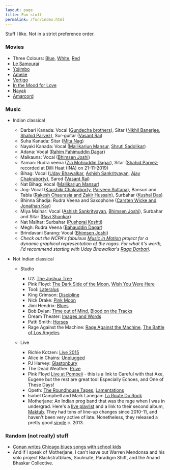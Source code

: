 ```yaml
---
layout: page
title: Fun stuff
permalink: /fun/index.html
---
```


Stuff I like. Not in a strict preference order.

### Movies
* Three Colours: [Blue](https://www.imdb.com/title/tt0108394/), [White](https://www.imdb.com/title/tt0111507/), [Red](https://www.imdb.com/title/tt0111495/)
* [Le Samouraï](https://www.imdb.com/title/tt0062229/)
* [Yojimbo](https://www.imdb.com/title/tt0055630/)
* [Amelie](https://www.imdb.com/title/tt0211915/)
* [Vertigo](https://www.imdb.com/title/tt0052357/)
* [In the Mood for Love](https://www.imdb.com/title/tt0118694/)
* [Nayak](https://www.imdb.com/title/tt0060742/)
* [Amarcord](https://www.imdb.com/title/tt0071129/)

### Music
* Indian classical
	* Darbari Kanada: Vocal ([Gundecha brothers](https://www.youtube.com/watch?v=_bg47_O00eU)), Sitar ([Nikhil Banerjee](https://www.youtube.com/watch?v=EUiDVRfYwmQ), [Shahid Parvez](https://www.youtube.com/watch?v=cb6kvPdQPSY)), Sur-guitar ([Vasant Rai](https://www.youtube.com/watch?v=gFp_yVjnQ44))
	* Suha Kanada: Sitar ([Mita Nag](https://www.youtube.com/watch?v=Pmei4Ix6dhA))
	* Nayaki Kanada: Vocal ([Mallikarjun Mansur](https://www.youtube.com/watch?v=VDDoGt2UM84), [Shruti Sadolikar](https://www.youtube.com/watch?v=XQBSkESiuZI))
	* Adana: Vocal ([Rahim Fahimuddin Dagar](https://www.youtube.com/watch?v=maPAKmHJLgA))
	* Malkauns: Vocal ([Bhimsen Joshi](https://www.youtube.com/watch?v=AGo-hdgS8mI))
	* Yaman: Rudra veena ([Zia Mohiuddin Dagar](https://www.youtube.com/watch?v=q5trNs7M3MU)), Sitar ([Shahid Parvez](); recorded at Dilli Haat (INA) on 21-11-2019)
	* Bihag: Vocal ([Uday Bhawalkar](https://www.youtube.com/watch?v=0PljerNT1iU), [Ashish Sankrityayan](https://www.youtube.com/watch?v=E4l_J877tdk), [Ajay Chakraborty](https://www.youtube.com/watch?v=wlo7Lpdcn2w)), Sarod ([Vasant Rai](https://www.discogs.com/Vasant-Rai-Zakir-Hussain-Evening-Ragas/release/3418052))
	* Nat Bihag: Vocal ([Mallikarjun Mansur](https://www.youtube.com/watch?v=7N4bawMog2Q&t=42m04s))
	* Jog: Vocal ([Kaushiki Chakraborty](https://www.youtube.com/watch?v=jkNlOUF6OLE), [Parveen Sultana](https://www.youtube.com/watch?v=B0rPw5JQs3I)), Bansuri and Tabla ([Rakesh Chaurasia and Zakir Hussain](https://www.youtube.com/watch?v=O2K0ptoYpuc)), Surbahar ([Kushal Das](https://www.youtube.com/watch?v=SK3FmfOeJ4w))
	* Bhinna Shadja: Rudra Veena and Saxophone ([Carsten Wicke and Jonathan Kay](https://www.youtube.com/watch?v=3yzCUcepQB0))
	* Miya Malhar: Vocal ([Ashish Sankrityayan](https://store.cdbaby.com/cd/ashish1), [Bhimsen Joshi](https://www.youtube.com/watch?v=WFd3BOkTJ-g&t=29m30s)), Surbahar and Sitar ([Ravi Shankar](https://www.youtube.com/watch?v=WFd3BOkTJ-g))
	* Nat Malhar: Surbahar ([Pushpraj Koshti](https://www.youtube.com/watch?v=k9vaL3Ymu3c))
	* Megh: Rudra Veena ([Bahauddin Dagar](https://www.youtube.com/watch?v=_lNuF4IsIqY))
	* Brindavani Sarang: Vocal ([Bhimsen Joshi](https://mio.to/album/Pandit+Bhimsen+Joshi/The+Genius+Of+Pt+Bhimsen+Joshi))
	* *Check out the NCPA's fabulous [Music in Motion](https://autrimncpa.wordpress.com/) project for a dynamic graphical representation of the ragas. For what it's worth, I'd recommend starting with Uday Bhawalkar's [Raga Darbari](https://autrimncpa.wordpress.com/darbari-kanada/).*

* Not Indian classical 
	* Studio
		* U2: [The Joshua Tree](https://open.spotify.com/album/5vBZRYu2GLA65nfxBvG1a7?si=nf-cm1MYTFinvgUTkuw1tA)
		* Pink Floyd: [The Dark Side of the Moon](https://open.spotify.com/album/4LH4d3cOWNNsVw41Gqt2kv?si=1efd18LNTRyIfPXEyW8VPA), [Wish You Were Here](https://open.spotify.com/album/0bCAjiUamIFqKJsekOYuRw?si=-4qKA0YoRheBakatKsLpYw)
		* Tool: [Lateralus](https://www.allmusic.com/album/lateralus-mw0000002072)
		* King Crimson: [Discipline](https://www.allmusic.com/album/discipline-mw0000196148)
		* Nick Drake: [Pink Moon](https://open.spotify.com/album/7KyvfoQhqlNLPNb98yY0pf?si=4RMr4ax8SCiSlJ3LVLnKxw)
		* Jimi Hendrix: [Blues](https://open.spotify.com/album/6kvCH4eS92QkpBNdTmjLEz?si=56nZRCQITieAJVR2CcJ1AA)
		* Bob Dylan: [Time out of Mind](https://www.allmusic.com/album/time-out-of-mind-mw0000026150), [Blood on the Tracks](https://www.allmusic.com/album/blood-on-the-tracks-mw0000189846)
		* Dream Theater: [Images and Words](https://www.allmusic.com/album/images-and-words-mw0000079922)
		* Patti Smith: [Horses](https://www.allmusic.com/album/horses-mw0000198924)
		* Rage Against the Machine: [Rage Against the Machine](https://www.allmusic.com/album/rage-against-the-machine-mw0000091696), [The Battle of Los Angeles](https://www.allmusic.com/album/the-battle-of-los-angeles-mw0000670986)

	* Live
		* Richie Kotzen: [Live 2015](https://www.youtube.com/watch?v=LkKBcEV75WE)
		* Alice in Chains: [Unplugged](https://www.youtube.com/watch?v=VzV6-3kyXKA)
		* PJ Harvey: [Glastonbury](https://www.youtube.com/watch?v=bkJhCOQaCDc)
		* The Dead Weather: [Prive](https://www.youtube.com/watch?v=SRyYk0FBOXU&t=4s)
		* Pink Floyd [Live at Pompeii](https://www.youtube.com/watch?v=YtZqNAI4pBk) - this is a link to Careful with that Axe, Eugene but the rest are great too! Especially Echoes, and One of These Days!
		* Opeth: [The Roundhouse Tapes](https://www.youtube.com/watch?v=JOHaq1t_zeo), [Lamentations](https://www.youtube.com/watch?v=3LMxLIcRWy8&list=PLHlE0Z6QiDY5JFHBG8x39bcKjAdtgQBhY_9gWeiShHFH5wNBL7VjQi2HxVUFLpI9d)
		* Isobel Campbell and Mark Lanegan: [La Route Du Rock](https://www.youtube.com/watch?v=tmbGtsg0Do8)
		* Motherjane: An Indian prog band that was the rage when I was in undergrad. Here's a [live playlist](https://www.youtube.com/playlist?list=PLHlE0Z6QiDY5JFHBG8x39bcKjAdtgQBhY) and a link to their second album, [Maktub](https://open.spotify.com/album/4o9iNsCsib1K9qWz81tNIe). They had tons of line-up changes since 2010-11, and haven't been very active of late. Nonetheless, they released a pretty good [single](https://www.youtube.com/watch?v=-70NQaWvnFU) c. 2013.

### Random (not really) stuff
* [Conan writes Chicago blues songs with school kids](https://www.youtube.com/watch?v=J7f26d-AIrM)
* And if I speak of Motherjane, I can't leave out Warren Mendonsa and his solo project Blackstratblues, Soulmate, Paradigm Shift, and the Anand Bhaskar Collective.
